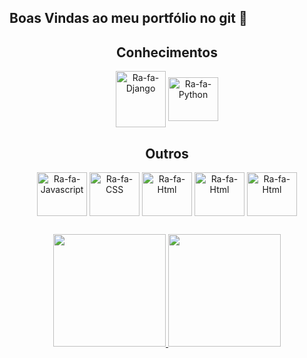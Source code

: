 ## Boas Vindas ao meu portfólio no git 💖
  
 <div align="center">
  <h2>Conhecimentos</h2>
  <img align="center" alt="Ra-fa-Django" height="90" width="80" src="https://cdn.jsdelivr.net/gh/devicons/devicon/icons/django/django-original.svg" />   <img     align="center" alt="Ra-fa-Python" height="70" width="80" src="https://cdn.jsdelivr.net/gh/devicons/devicon/icons/python/python-original.svg">
  
  <h2>Outros</h2>
 <img align="center" alt="Ra-fa-Javascript" height="70" width="80" src="https://cdn.jsdelivr.net/gh/devicons/devicon/icons/javascript/javascript-original.svg" /> 
 <img align="center" alt="Ra-fa-CSS" height="70" width="80" src="https://cdn.jsdelivr.net/gh/devicons/devicon/icons/css3/css3-original.svg" />
 <img align="center" alt="Ra-fa-Html" height="70" width="80" src="https://cdn.jsdelivr.net/gh/devicons/devicon/icons/html5/html5-original.svg" /> 
 <img align="center" alt="Ra-fa-Html" height="70" width="80" src="https://cdn.jsdelivr.net/gh/devicons/devicon/icons/git/git-plain-wordmark.svg" />
 <img align="center" alt="Ra-fa-Html" height="70" width="80" src="https://cdn.jsdelivr.net/gh/devicons/devicon/icons/postgresql/postgresql-original.svg" />


  <h2></h2>
</div>


<div align="center">
  <a href="https://github.com/crisliaholanda">
  <img height="180em" src="https://github-readme-stats.vercel.app/api?username=crisliaholanda&show_icons=true&theme=dark&include_all_commits=true&count_private=true"/>
  <img height="180em" src="https://github-readme-stats.vercel.app/api/top-langs/?username=crisliaholanda&layout=compact&langs_count=7&theme=dark"/>
</div>


